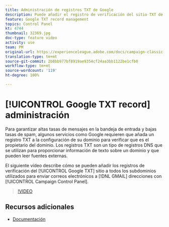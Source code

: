 ```yaml
---
title: Administración de registros TXT de Google
description: Puede añadir el registro de verificación del sitio TXT de Google a todos los subdominios utilizados para enviar correos electrónicos a las direcciones de GMAIL a través del panel de control de Campaign.
feature: Google TXT record management
topics: Control Panel
kt: 4744
thumbnail: 32369.jpg
doc-type: feature video
activity: use
team: PM
original-url: https://experienceleague.adobe.com/docs/campaign-classic-learn/tutorials/administrating/control-panel-acc/google-txt-record-management.html
translation-type: tm+mt
source-git-commit: 2b8bb977bf8919ae9354cf24aa3bb1122be1cfb0
workflow-type: tm+mt
source-wordcount: '119'
ht-degree: 100%

---
```



# [!UICONTROL Google TXT record] administración

Para garantizar altas tasas de mensajes en la bandeja de entrada y bajas tasas de spam, algunos servicios como Google requieren que añada un registro TXT a la configuración de su dominio para verificar que es el propietario del dominio. Los registros TXT son un tipo de registros DNS que se utilizan para proporcionar información de texto sobre un dominio y que pueden leer fuentes externas.

El siguiente vídeo describe cómo se pueden añadir los registros de verificación del [!UICONTROL Google TXT] sitio a todos los subdominios utilizados para enviar correos electrónicos a [!DNL GMAIL] direcciones con [!UICONTROL Campaign Control Panel].

>[!VIDEO](https://video.tv.adobe.com/v/32369?quality=12)

## Recursos adicionales

* [Documentación](https://docs.adobe.com/content/help/es-ES/control-panel/using/subdomains-and-certificates/managing-txt-records.html)